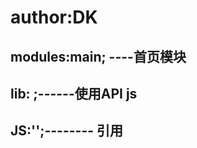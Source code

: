 author:DK
=================
modules:main; ----首页模块
-------
 lib:     ;------使用API js 
-------
JS:'';-------- 引用
-------